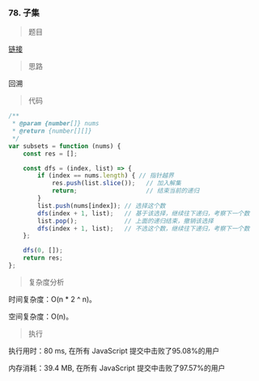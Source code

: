 ### 78. 子集

> 题目

[链接](https://leetcode-cn.com/problems/subsets/)

> 思路

回溯

> 代码

```js
/**
 * @param {number[]} nums
 * @return {number[][]}
 */
var subsets = function (nums) {
    const res = [];

    const dfs = (index, list) => {
        if (index == nums.length) { // 指针越界
            res.push(list.slice());   // 加入解集
            return;                   // 结束当前的递归
        }
        list.push(nums[index]); // 选择这个数
        dfs(index + 1, list);   // 基于该选择，继续往下递归，考察下一个数
        list.pop();             // 上面的递归结束，撤销该选择
        dfs(index + 1, list);   // 不选这个数，继续往下递归，考察下一个数
    };

    dfs(0, []);
    return res;
};
```

> 复杂度分析

时间复杂度：O(n * 2 ^ n)。

空间复杂度：O(n)。

> 执行

执行用时：80 ms, 在所有 JavaScript 提交中击败了95.08%的用户

内存消耗：39.4 MB, 在所有 JavaScript 提交中击败了97.57%的用户
